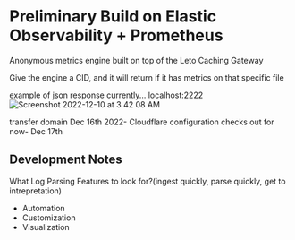  # Preliminary Build on Elastic Observability + Prometheus
 Anonymous metrics engine built on top of the Leto Caching Gateway
 
 Give the engine a CID, and it will return if it has metrics on that specific file

example of json response currently... localhost:2222
![Screenshot 2022-12-10 at 3 42 08 AM](https://user-images.githubusercontent.com/30084404/206844865-488ff7d9-969c-44fe-9671-63e6d7140b38.png)

transfer domain Dec 16th 2022- Cloudflare configuration checks out for now- Dec 17th

## Development Notes

 What Log Parsing Features to look for?(ingest quickly, parse quickly, get to intrepretation)
- Automation
- Customization
- Visualization
